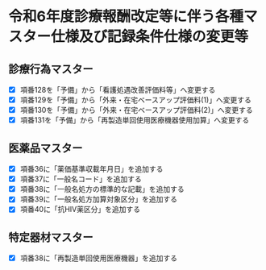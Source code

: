 # 令和6年度診療報酬改定等に伴う各種マスター仕様及び記録条件仕様の変更等

 ## 診療行為マスター

- [x] 項番128を「予備」から「看護処遇改善評価料等」へ変更する
- [X] 項番129を「予備」から「外来・在宅ベースアップ評価料(1)」へ変更する
- [X] 項番130を「予備」から「外来・在宅ベースアップ評価料(2)」へ変更する
- [X] 項番131を「予備」から「再製造単回使用医療機器使用加算」へ変更する

## 医薬品マスター

- [x] 項番36に「薬価基準収載年月日」を追加する
- [x] 項番37に「一般名コード」を追加する
- [x] 項番38に「一般名処方の標準的な記載」を追加する
- [x] 項番39に「一般名処方加算対象区分」を追加する
- [x] 項番40に「抗HIV薬区分」を追加する

## 特定器材マスター

- [x] 項番38に「再製造単回使用医療機器」を追加する
